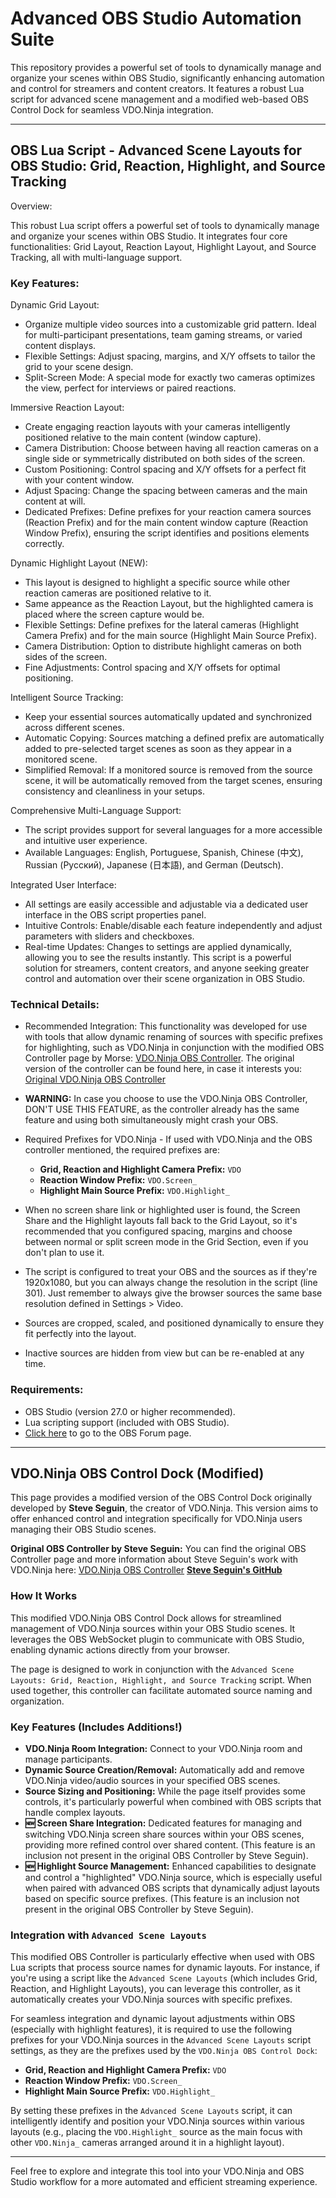 # Advanced OBS Studio Automation Suite

This repository provides a powerful set of tools to dynamically manage and organize your scenes within OBS Studio, significantly enhancing automation and control for streamers and content creators. It features a robust Lua script for advanced scene management and a modified web-based OBS Control Dock for seamless VDO.Ninja integration.

---

## OBS Lua Script - Advanced Scene Layouts for OBS Studio: Grid, Reaction, Highlight, and Source Tracking

Overview:

This robust Lua script offers a powerful set of tools to dynamically manage and organize your scenes within OBS Studio. It integrates four core functionalities: Grid Layout, Reaction Layout, Highlight Layout, and Source Tracking, all with multi-language support.

### Key Features:

Dynamic Grid Layout:
* Organize multiple video sources into a customizable grid pattern. Ideal for multi-participant presentations, team gaming streams, or varied content displays.
* Flexible Settings: Adjust spacing, margins, and X/Y offsets to tailor the grid to your scene design.
* Split-Screen Mode: A special mode for exactly two cameras optimizes the view, perfect for interviews or paired reactions.

Immersive Reaction Layout:
* Create engaging reaction layouts with your cameras intelligently positioned relative to the main content (window capture).
* Camera Distribution: Choose between having all reaction cameras on a single side or symmetrically distributed on both sides of the screen.
* Custom Positioning: Control spacing and X/Y offsets for a perfect fit with your content window.
* Adjust Spacing: Change the spacing between cameras and the main content at will.
* Dedicated Prefixes: Define prefixes for your reaction camera sources (Reaction Prefix) and for the main content window capture (Reaction Window Prefix), ensuring the script identifies and positions elements correctly.

Dynamic Highlight Layout (NEW):
* This layout is designed to highlight a specific source while other reaction cameras are positioned relative to it.
* Same appeance as the Reaction Layout, but the highlighted camera is placed where the screen capture would be.
* Flexible Settings: Define prefixes for the lateral cameras (Highlight Camera Prefix) and for the main source (Highlight Main Source Prefix).
* Camera Distribution: Option to distribute highlight cameras on both sides of the screen.
* Fine Adjustments: Control spacing and X/Y offsets for optimal positioning.

Intelligent Source Tracking:
* Keep your essential sources automatically updated and synchronized across different scenes.
* Automatic Copying: Sources matching a defined prefix are automatically added to pre-selected target scenes as soon as they appear in a monitored scene.
* Simplified Removal: If a monitored source is removed from the source scene, it will be automatically removed from the target scenes, ensuring consistency and cleanliness in your setups.

Comprehensive Multi-Language Support:
* The script provides support for several languages for a more accessible and intuitive user experience.
* Available Languages: English, Portuguese, Spanish, Chinese (中文), Russian (Русский), Japanese (日本語), and German (Deutsch).

Integrated User Interface:
* All settings are easily accessible and adjustable via a dedicated user interface in the OBS script properties panel.
* Intuitive Controls: Enable/disable each feature independently and adjust parameters with sliders and checkboxes.
* Real-time Updates: Changes to settings are applied dynamically, allowing you to see the results instantly.
This script is a powerful solution for streamers, content creators, and anyone seeking greater control and automation over their scene organization in OBS Studio.

### Technical Details:

* Recommended Integration: This functionality was developed for use with tools that allow dynamic renaming of sources with specific prefixes for highlighting, such as VDO.Ninja in conjunction with the modified OBS Controller page by Morse: [VDO.Ninja OBS Controller](https://morsethecode.github.io/vdo.ninja/obs). The original version of the controller can be found here, in case it interests you: [Original VDO.Ninja OBS Controller](https://vdo.ninja/obs)
* **WARNING:** In case you choose to use the VDO.Ninja OBS Controller, DON'T USE THIS FEATURE, as the controller already has the same feature and using both simultaneously might crash your OBS.

* Required Prefixes for VDO.Ninja - If used with VDO.Ninja and the OBS controller mentioned, the required prefixes are:
    * **Grid, Reaction and Highlight Camera Prefix:** `VDO`
    * **Reaction Window Prefix:** `VDO.Screen_`
    * **Highlight Main Source Prefix:** `VDO.Highlight_`

* When no screen share link or highlighted user is found, the Screen Share and the Highlight layouts fall back to the Grid Layout, so it's recommended that you configured spacing, margins and choose between normal or split screen mode in the Grid Section, even if you don't plan to use it.
* The script is configured to treat your OBS and the sources as if they're 1920x1080, but you can always change the resolution in the script (line 301). Just remember to always give the browser sources the same base resolution defined in Settings > Video.
* Sources are cropped, scaled, and positioned dynamically to ensure they fit perfectly into the layout.
* Inactive sources are hidden from view but can be re-enabled at any time.

### Requirements:

* OBS Studio (version 27.0 or higher recommended).
* Lua scripting support (included with OBS Studio).
* [Click here](https://obsproject.com/forum/resources/advanced-scene-layouts-grid-reaction-highlight-and-source-tracking.2152/) to go to the OBS Forum page.

---

## VDO.Ninja OBS Control Dock (Modified)

This page provides a modified version of the OBS Control Dock originally developed by **Steve Seguin**, the creator of VDO.Ninja. This version aims to offer enhanced control and integration specifically for VDO.Ninja users managing their OBS Studio scenes.

**Original OBS Controller by Steve Seguin:**
You can find the original OBS Controller page and more information about Steve Seguin's work with VDO.Ninja here: [VDO.Ninja OBS Controller](https://vdo.ninja/obs)
**[Steve Seguin's GitHub](https://github.com/steveseguin)**

### How It Works

This modified VDO.Ninja OBS Control Dock allows for streamlined management of VDO.Ninja sources within your OBS Studio scenes. It leverages the OBS WebSocket plugin to communicate with OBS Studio, enabling dynamic actions directly from your browser.

The page is designed to work in conjunction with the `Advanced Scene Layouts: Grid, Reaction, Highlight, and Source Tracking` script. When used together, this controller can facilitate automated source naming and organization.

### Key Features (Includes Additions!)

* **VDO.Ninja Room Integration:** Connect to your VDO.Ninja room and manage participants.
* **Dynamic Source Creation/Removal:** Automatically add and remove VDO.Ninja video/audio sources in your specified OBS scenes.
* **Source Sizing and Positioning:** While the page itself provides some controls, it's particularly powerful when combined with OBS scripts that handle complex layouts.
* **🆕 Screen Share Integration:** Dedicated features for managing and switching VDO.Ninja screen share sources within your OBS scenes, providing more refined control over shared content. (This feature is an inclusion not present in the original OBS Controller by Steve Seguin).
* **🆕 Highlight Source Management:** Enhanced capabilities to designate and control a "highlighted" VDO.Ninja source, which is especially useful when paired with advanced OBS scripts that dynamically adjust layouts based on specific source prefixes. (This feature is an inclusion not present in the original OBS Controller by Steve Seguin).

### Integration with `Advanced Scene Layouts`

This modified OBS Controller is particularly effective when used with OBS Lua scripts that process source names for dynamic layouts. For instance, if you're using a script like the `Advanced Scene Layouts` (which includes Grid, Reaction, and Highlight Layouts), you can leverage this controller, as it automatically creates your VDO.Ninja sources with specific prefixes.

For seamless integration and dynamic layout adjustments within OBS (especially with highlight features), it is required to use the following prefixes for your VDO.Ninja sources in the `Advanced Scene Layouts` script settings, as they are the prefixes used by the `VDO.Ninja OBS Control Dock`:

* **Grid, Reaction and Highlight Camera Prefix:** `VDO`
* **Reaction Window Prefix:** `VDO.Screen_`
* **Highlight Main Source Prefix:** `VDO.Highlight_`

By setting these prefixes in the `Advanced Scene Layouts` script, it can intelligently identify and position your VDO.Ninja sources within various layouts (e.g., placing the `VDO.Highlight_` source as the main focus with other `VDO.Ninja_` cameras arranged around it in a highlight layout).

---

Feel free to explore and integrate this tool into your VDO.Ninja and OBS Studio workflow for a more automated and efficient streaming experience.
